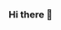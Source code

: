 ### Hi there 👋

<!--
**dinara994/dinara994** is a ✨ _special_ ✨ repository because its `README.md` (this file) appears on your GitHub profile.

Here are some ideas to get you started:

- 📚 I study Full stack Developer 
- 🔭 I’m currently working on new project ...
- 🌱 I’m currently learning 
- 👯 I’m looking to collaborate on  Full stack developer...
- 🤔 I’m looking for help with js
- 💬 Ask me about 
- 📫 How to reach me:[] di_94@mail.ru
-😉 Pronouns: She/Her
-->
